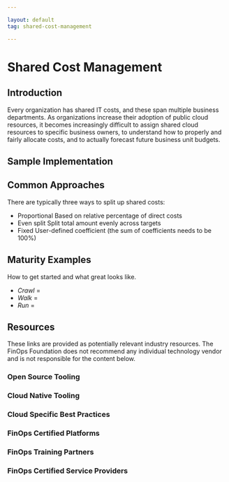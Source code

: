 ```yaml
---

layout: default
tag: shared-cost-management

---
```


# Shared Cost Management

## Introduction 

Every organization has shared IT costs, and these span multiple business departments. As organizations increase their adoption of public cloud resources, it becomes increasingly difficult to assign shared cloud resources to specific business owners, to understand how to properly and fairly allocate costs, and to actually forecast future business unit budgets.

## Sample Implementation      


## Common Approaches

There are typically three ways to split up shared costs:
- Proportional
Based on relative percentage of direct costs
- Even split
Split total amount evenly across targets
- Fixed
User-defined coefficient (the sum of coefficients needs to be 100%)

## Maturity Examples

How to get started and what great looks like.

- *Crawl* = 
- *Walk* = 
- *Run* = 

## Resources

These links are provided as potentially relevant industry resources. The FinOps Foundation does not recommend any individual technology vendor and is not responsible for the content below.

### Open Source Tooling
### Cloud Native Tooling
### Cloud Specific Best Practices
### FinOps Certified Platforms
### FinOps Training Partners
### FinOps Certified Service Providers
